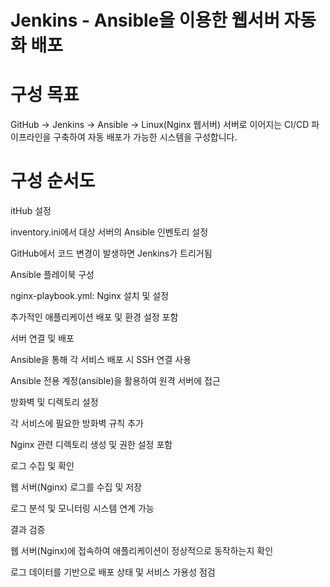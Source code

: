# Jenkins - Ansible을 이용한 웹서버 자동화 배포


# 구성 목표 
GitHub → Jenkins → Ansible → Linux(Nginx 웹서버) 서버로 이어지는 CI/CD 파이프라인을 구축하여 자동 배포가 가능한 시스템을 구성합니다.


# 구성 순서도

itHub 설정

inventory.ini에서 대상 서버의 Ansible 인벤토리 설정

GitHub에서 코드 변경이 발생하면 Jenkins가 트리거됨

Ansible 플레이북 구성

nginx-playbook.yml: Nginx 설치 및 설정

추가적인 애플리케이션 배포 및 환경 설정 포함

서버 연결 및 배포

Ansible을 통해 각 서비스 배포 시 SSH 연결 사용

Ansible 전용 계정(ansible)을 활용하여 원격 서버에 접근

방화벽 및 디렉토리 설정

각 서비스에 필요한 방화벽 규칙 추가

Nginx 관련 디렉토리 생성 및 권한 설정 포함

로그 수집 및 확인

웹 서버(Nginx) 로그를 수집 및 저장

로그 분석 및 모니터링 시스템 연계 가능

결과 검증

웹 서버(Nginx)에 접속하여 애플리케이션이 정상적으로 동작하는지 확인

로그 데이터를 기반으로 배포 상태 및 서비스 가용성 점검

